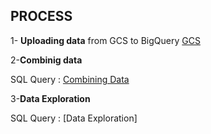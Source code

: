 ## PROCESS

1- **Uploading data** from GCS to BigQuery
   [GCS](https://console.cloud.google.com/storage/browser/cyclistic_bike_share_case_study_24;tab=objects?forceOnBucketsSortingFiltering=true&hl=en&project=genuine-ember-407810&prefix=&forceOnObjectsSortingFiltering=false)

2-**Combinig data**

  SQL Query : [Combining Data ](https://github.com/berivanyavuz/Cyclist_Bike_Share_Case_Study/blob/main/Combining%20Data.sql)

3-**Data Exploration**
  
  SQL Query : [Data Exploration]
